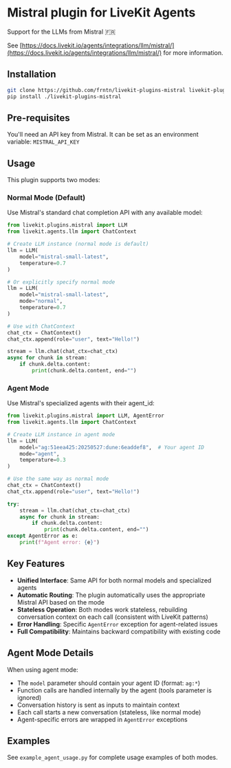 # Mistral plugin for LiveKit Agents

Support for the LLMs from Mistral 🇫🇷

See [https://docs.livekit.io/agents/integrations/llm/mistral/](https://docs.livekit.io/agents/integrations/llm/mistral/) for more information.

## Installation

```bash
git clone https://github.com/frntn/livekit-plugins-mistral livekit-plugins-mistral
pip install ./livekit-plugins-mistral
```

## Pre-requisites

You'll need an API key from Mistral. It can be set as an environment variable: `MISTRAL_API_KEY`

## Usage

This plugin supports two modes:

### Normal Mode (Default)
Use Mistral's standard chat completion API with any available model:

```python
from livekit.plugins.mistral import LLM
from livekit.agents.llm import ChatContext

# Create LLM instance (normal mode is default)
llm = LLM(
    model="mistral-small-latest",
    temperature=0.7
)

# Or explicitly specify normal mode
llm = LLM(
    model="mistral-small-latest", 
    mode="normal",
    temperature=0.7
)

# Use with ChatContext
chat_ctx = ChatContext()
chat_ctx.append(role="user", text="Hello!")

stream = llm.chat(chat_ctx=chat_ctx)
async for chunk in stream:
    if chunk.delta.content:
        print(chunk.delta.content, end="")
```

### Agent Mode
Use Mistral's specialized agents with their agent_id:

```python
from livekit.plugins.mistral import LLM, AgentError
from livekit.agents.llm import ChatContext

# Create LLM instance in agent mode
llm = LLM(
    model="ag:51eea425:20250527:dune:6eaddef8",  # Your agent ID
    mode="agent",
    temperature=0.3
)

# Use the same way as normal mode
chat_ctx = ChatContext()
chat_ctx.append(role="user", text="Hello!")

try:
    stream = llm.chat(chat_ctx=chat_ctx)
    async for chunk in stream:
        if chunk.delta.content:
            print(chunk.delta.content, end="")
except AgentError as e:
    print(f"Agent error: {e}")
```

## Key Features

- **Unified Interface**: Same API for both normal models and specialized agents
- **Automatic Routing**: The plugin automatically uses the appropriate Mistral API based on the mode
- **Stateless Operation**: Both modes work stateless, rebuilding conversation context on each call (consistent with LiveKit patterns)
- **Error Handling**: Specific `AgentError` exception for agent-related issues
- **Full Compatibility**: Maintains backward compatibility with existing code

## Agent Mode Details

When using agent mode:
- The `model` parameter should contain your agent ID (format: `ag:*`)
- Function calls are handled internally by the agent (tools parameter is ignored)
- Conversation history is sent as inputs to maintain context
- Each call starts a new conversation (stateless, like normal mode)
- Agent-specific errors are wrapped in `AgentError` exceptions

## Examples

See `example_agent_usage.py` for complete usage examples of both modes.

